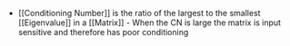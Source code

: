 - [[Conditioning Number]] is the ratio of the largest to the smallest [[Eigenvalue]] in a [[Matrix]]
		- When the CN is large the matrix is input sensitive and therefore has poor conditioning